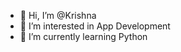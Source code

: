 - 👋 Hi, I’m @Krishna
- 👀 I’m interested in App Development
- 🌱 I’m currently learning Python
  
<!---
Krishcandy/Krishcandy is a ✨ special ✨ repository because its `README.md` (this file) appears on your GitHub profile.
You can click the Preview link to take a look at your changes.
--->
